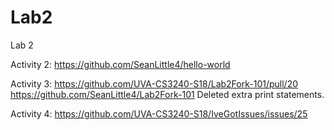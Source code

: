 # Lab2
Lab 2

Activity 2: https://github.com/SeanLittle4/hello-world

Activity 3: https://github.com/UVA-CS3240-S18/Lab2Fork-101/pull/20
https://github.com/SeanLittle4/Lab2Fork-101
  Deleted extra print statements.
  
Activity 4: https://github.com/UVA-CS3240-S18/IveGotIssues/issues/25
